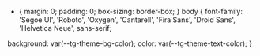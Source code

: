 - {
  margin: 0;
  padding: 0;
  box-sizing: border-box;
  }
  body {
  font-family: 'Segoe UI', 'Roboto', 'Oxygen', 'Cantarell', 'Fira Sans',
  'Droid Sans', 'Helvetica Neue', sans-serif;

background: var(--tg-theme-bg-color);
color: var(--tg-theme-text-color);
}
